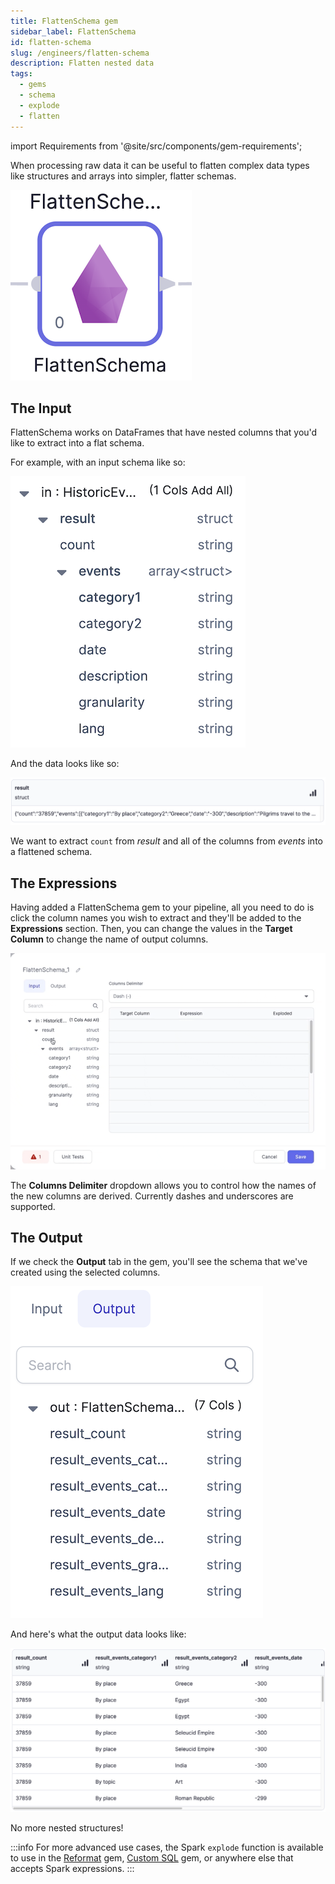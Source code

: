 ```yaml
---
title: FlattenSchema gem
sidebar_label: FlattenSchema
id: flatten-schema
slug: /engineers/flatten-schema
description: Flatten nested data
tags:
  - gems
  - schema
  - explode
  - flatten
---
```


import Requirements from '@site/src/components/gem-requirements';

<Requirements
  python_package_name="ProphecySparkBasicsPython"
  python_package_version="0.0.1+"
  scala_package_name="ProphecySparkBasicsScala"
  scala_package_version="0.0.1+"
  scala_lib=""
  python_lib=""
  uc_single="14.3+"
  uc_shared="14.3+"
  livy="3.0.1+"
/>

When processing raw data it can be useful to flatten complex data types like structures and arrays into simpler, flatter schemas.

![The FlattenSchema gem](./img/flatten_gem.png)

## The Input

FlattenSchema works on DataFrames that have nested columns that you'd like to extract into a flat schema.

For example, with an input schema like so:

![Input schema](./img/flatten_input.png)

And the data looks like so:

![Input data](./img/flatten_input_interim.png)

We want to extract `count` from _result_ and all of the columns from _events_ into a flattened schema.

## The Expressions

Having added a FlattenSchema gem to your pipeline, all you need to do is click the column names you wish to extract and they'll be added to the **Expressions** section. Then, you can change the values in the **Target Column** to change the name of output columns.

![Adding Expressions](./img/flatten_add_exp.gif)

The **Columns Delimiter** dropdown allows you to control how the names of the new columns are derived. Currently dashes and underscores are supported.

## The Output

If we check the **Output** tab in the gem, you'll see the schema that we've created using the selected columns.

![Output schema](./img/flatten_output.png)

And here's what the output data looks like:

![Output interim](./img/flatten_output_interim.png)

No more nested structures!

:::info
For more advanced use cases, the Spark `explode` function is available to use in the [Reformat](./reformat.md) gem, [Custom SQL](../custom/sql-statement.md) gem, or anywhere else that accepts Spark expressions.
:::
